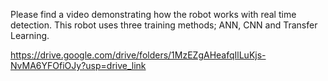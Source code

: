 Please find a video demonstrating how the robot works with real time detection. This robot uses three training methods; ANN, CNN and Transfer Learning.

https://drive.google.com/drive/folders/1MzEZgAHeafqIlLuKjs-NvMA6YFOfiOJy?usp=drive_link
